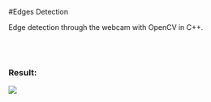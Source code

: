 #Edges Detection
<p>Edge detection through the webcam with OpenCV in C++.</p><br><br>
<h3>Result:</h3>
<img src="https://raw.githubusercontent.com/0Skywalker/OpenCV-Examples/master/Edges_detection/result.PNG"/>